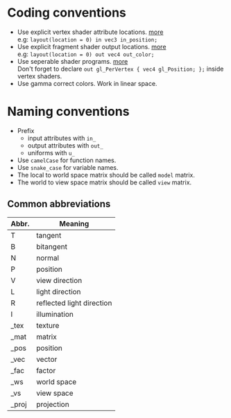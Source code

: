 # Coding conventions

- Use explicit vertex shader attribute locations. [more](https://www.khronos.org/opengl/wiki/Layout_Qualifier_(GLSL)#Vertex_shader_attribute_index)  
  e.g: `layout(location = 0) in vec3 in_position;`
- Use explicit fragment shader output locations. [more](https://www.khronos.org/opengl/wiki/Layout_Qualifier_(GLSL)#Fragment_shader_buffer_output)  
  e.g: `layout(location = 0) out vec4 out_color;`
- Use seperable shader programs. [more](https://www.khronos.org/opengl/wiki/Shader_Compilation#Program_pipelines)  
  Don't forget to declare `out gl_PerVertex { vec4 gl_Position; };` inside vertex shaders.
- Use gamma correct colors. Work in linear space. 

# Naming conventions

- Prefix
  - input attributes with `in_`
  - output attributes with `out_`
  - uniforms with `u_`
- Use `camelCase` for function names.
- Use `snake_case` for variable names.
- The local to world space matrix should be called `model` matrix.
- The world to view space matrix should be called `view` matrix.

## Common abbreviations

| Abbr. | Meaning                   |
| ----- | ------------------------- |
| T     | tangent                   |
| B     | bitangent                 |
| N     | normal                    |
| P     | position                  |
| V     | view direction            |
| L     | light direction           |
| R     | reflected light direction |
| I     | illumination              |
| _tex  | texture                   |
| _mat  | matrix                    |
| _pos  | position                  |
| _vec  | vector                    |
| _fac  | factor                    |
| _ws   | world space               |
| _vs   | view space                |
| _proj | projection                |
